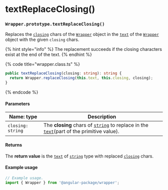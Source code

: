 # textReplaceClosing()

### `Wrapper.prototype.textReplaceClosing()`

Replaces the [`closing`](../../wrap/instance-accessors/#wrap.prototype.closing) chars of the [`Wrapper`](../wrapper.md) object in the [`text`](../../wrap/instance-accessors/#wrap.prototype.text) of the [`Wrapper`](../wrapper.md) object with the given `closing` chars.

{% hint style="info" %}
The replacement succeeds if the closing characters exist at the end of the text.
{% endhint %}

{% code title="wrapper.class.ts" %}
```typescript
public textReplaceClosing(closing: string): string {
  return Wrapper.replaceClosing(this.text, this.closing, closing);
}
```
{% endcode %}

#### Parameters

| Name: type        | Description                                                                                                                                                                                                                                |
| ----------------- | ------------------------------------------------------------------------------------------------------------------------------------------------------------------------------------------------------------------------------------------ |
| `closing: string` | The **closing** chars of [`string`](https://developer.mozilla.org/en-US/docs/Web/JavaScript/Reference/Global\_Objects/String) to replace in the [`text`](../../wrap/instance-accessors/#wrap.prototype.text)(part of the primitive value). |

#### Returns

The **return value** is the [`text`](../../wrap/instance-accessors/#wrap.prototype.text) of [`string`](https://developer.mozilla.org/en-US/docs/Web/JavaScript/Reference/Global\_Objects/String) type with replaced [`closing`](../../wrap/instance-accessors/#wrap.prototype.closing) chars.

#### Example usage

```typescript
// Example usage.
import { Wrapper } from '@angular-package/wrapper';

```
